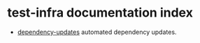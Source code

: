 # test-infra documentation index

- [dependency-updates](./prow/dependency-update.md) automated dependency updates.
